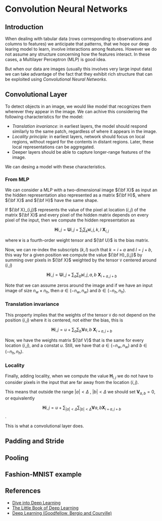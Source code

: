# Convolution Neural Networks

## Introduction

When dealing with tabular data (rows corresponding to observations and columns to features)
we anticipate that patterns, that we hope our deep learing model to learn, involve interactions
among features. However we do not assume any structure concerning how the features interact. 
In these cases, a Multilayer Perceptron (MLP) is good idea.

But when our data are images (usually this involves very large input data) we can take advantage 
of the fact that they exhibit rich structure that can be exploited using 
*Convolutional Neural Networks*.

## Convolutional Layer

To detect objects in an image, we would like model that recognizes them wherever they appear in 
the image. We can achive this considering the following characteristics for the model:

* *Translation invariance*: in earliest layers, the model should respond similarly to the same 
patch, regardless of where it appears in the image.
* *Locality principle*: in earliest layers, network should focus on local regions, without regard 
for the contents in distant regions. Later, these local representations can be aggregated.
* Deeper layers should be able to capture longer-range features of the image.

We can desing a model with these characteristics.

### From MLP

We can consider a MLP with a two-dimensional image ${\bf X}$ as input an the hidden representation 
also represented as a matrix ${\bf H}$, where ${\bf X}$ and ${\bf H}$ have the same shape.

If ${\bf X}_{i,j}$ represents the value of the pixel at location $(i,j)$ of the matrix ${\bf X}$
and every pixel of the hidden matrix depends on every pixel of the input, then we compute the 
hidden representation as

$$\mathbf{H}{i,j} = \mathbf{U}{i,j} + \sum_{l} \sum_{k} \mathtt{W}{i,j,k,l} \ \mathbf{X}_{i,j}$$

where $\mathtt{W}$ is a fourth-order weight tensor and ${\bf U}$ is the bias matrix.

Now, we can re-index the subscripts $(k,l)$ such that $k=i+a$ and $l=j+b$, this way for a given 
position we compute the value ${\bf H}_{i,j}$ by summing over pixels in ${\bf X}$ weighted by the 
tensor $\mathtt{V}$ centered around $(i,j)$

$$\mathbf{H}{i,j} = \mathbf{U}{i,j} + \sum_{a} \sum_{b} \mathtt{W}{i,j,a,b} \ \mathbf{X}_{i+a,j+b}$$

Note that we can assume zeros around the image and if we have an input image of size $n_w \times n_h$, 
then $a \in (-n_w, n_w)$ and $b \in (-n_h, n_h)$. 

### Translation invariance

This property implies that the weights of the tensor $\mathtt{V}$ do not depend on the position $(i,j)$ 
where it is centered, not either the bias, this is

$$\mathbf{H}{i,j} = u + \sum_{a} \sum_{b} \mathbf{V}{a,b} \ \mathbf{X}_{i+a,j+b}$$

Now, we have the weights matrix ${\bf V}$ that is the same for every location $(i,j)$, and a constat $u$. 
Still, we have that $a \in (-n_w, n_w)$ and $b \in (-n_h, n_h)$.

### Locality

Finally, adding locality, when we compute the value ${\mathbf{H}}_{i,j}$ we do not have to consider pixels
in the input that are far away from the location $(i,j)$. 

This means that outside the range 
$|a|<\Delta$ , $|b|<\Delta$ we should set $\mathbf{V}_{a,b}=0$, or equivalently

$$\begin{equation}
\mathbf{H}{i,j} = u + \sum_{|a|<\Delta} \sum_{|b|<\Delta} \mathbf{V}{a,b} \mathbf{X}_{i+a,j+b}
\end{equation}$$.

This is what a convolutional layer does.




## Padding and Stride

## Pooling

## Fashion-MNIST example

## References
* [Dive into Deep Learning](https://d2l.ai/)
* [The Little Book of Deep Learning](https://fleuret.org/public/lbdl.pdf)
* [Deep Learning (Goodfellow, Bergio and Courville)](https://www.deeplearningbook.org/)
